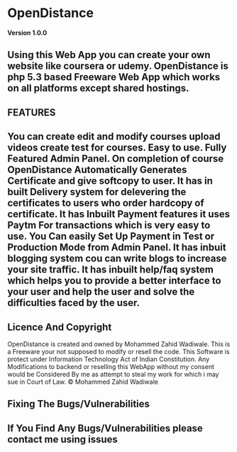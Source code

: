# OpenDistance
**Version 1.0.0**

Using this Web App you can create your own website like coursera or udemy.
OpenDistance is php 5.3 based Freeware Web App which works on all platforms except shared hostings.
---
## FEATURES
You can create edit and modify courses upload videos create test for courses.
Easy to use.
Fully Featured Admin Panel.
On completion of course OpenDistance Automatically Generates Certificate and give softcopy to user.
It has in built Delivery system for delevering the certificates to users who order hardcopy of certificate.
It has Inbuilt Payment features it uses Paytm For transactions which is very easy to use.
You Can easily Set Up Payment in Test or Production Mode from Admin Panel.
It has inbuit blogging system cou can write blogs to increase your site traffic.
It has inbuilt help/faq system which helps you to provide a better interface to your user and help the user and solve the difficulties faced by the user.
---
## Licence And Copyright
OpenDistance is created and owned by Mohammed Zahid Wadiwale.
This is a Freeware your not supposed to modify or resell the code.
This Software is protect under Information Technology Act of Indian Constitution.
Any Modifications to backend or reselling this WebApp without my consent would be Considered By me as attempt to steal my work for which i may sue in Court of Law.
© Mohammed Zahid Wadiwale
## Fixing The Bugs/Vulnerabilities
If You Find Any Bugs/Vulnerabilities please contact me using issues
---
